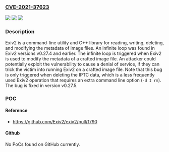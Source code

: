 ### [CVE-2021-37623](https://cve.mitre.org/cgi-bin/cvename.cgi?name=CVE-2021-37623)
![](https://img.shields.io/static/v1?label=Product&message=exiv2&color=blue)
![](https://img.shields.io/static/v1?label=Version&message=n%2Fa&color=blue)
![](https://img.shields.io/static/v1?label=Vulnerability&message=CWE-835%3A%20Loop%20with%20Unreachable%20Exit%20Condition%20('Infinite%20Loop')&color=brighgreen)

### Description

Exiv2 is a command-line utility and C++ library for reading, writing, deleting, and modifying the metadata of image files. An infinite loop was found in Exiv2 versions v0.27.4 and earlier. The infinite loop is triggered when Exiv2 is used to modify the metadata of a crafted image file. An attacker could potentially exploit the vulnerability to cause a denial of service, if they can trick the victim into running Exiv2 on a crafted image file. Note that this bug is only triggered when deleting the IPTC data, which is a less frequently used Exiv2 operation that requires an extra command line option (`-d I rm`). The bug is fixed in version v0.27.5.

### POC

#### Reference
- https://github.com/Exiv2/exiv2/pull/1790

#### Github
No PoCs found on GitHub currently.

